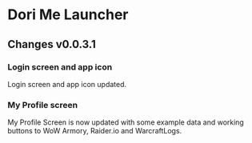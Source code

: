 # Dori Me Launcher

## Changes v0.0.3.1


### Login screen and app icon

Login screen and app icon updated.

### My Profile screen

My Profile Screen is now updated with some example data and working buttons to WoW Armory, Raider.io and WarcraftLogs.
